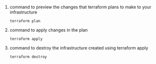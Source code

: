 1. command to preview the changes that terraform plans to make to your infrastructure
    ```
    terraform plan
    ```
2. command to apply changes in the plan
    ```
    terraform apply
    ```
3. command to destroy the infrastructure created using terraform apply
    ```
    terraform destroy
    ```